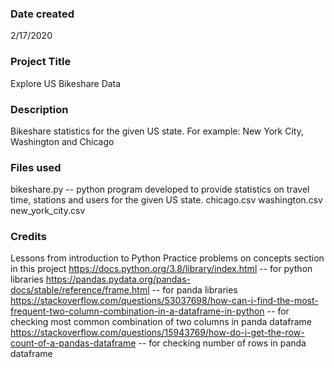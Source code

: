 ### Date created
2/17/2020
### Project Title
Explore US Bikeshare Data
### Description
Bikeshare statistics for the given US state. For example: New York City, Washington and Chicago
### Files used
bikeshare.py --  python program developed to provide statistics on travel time, stations and users for the given US state.
chicago.csv
washington.csv
new_york_city.csv
### Credits
Lessons from introduction to Python
Practice problems on concepts section in this project
https://docs.python.org/3.8/library/index.html -- for python libraries
https://pandas.pydata.org/pandas-docs/stable/reference/frame.html -- for panda libraries
https://stackoverflow.com/questions/53037698/how-can-i-find-the-most-frequent-two-column-combination-in-a-dataframe-in-python -- for checking most common combination of two columns in panda dataframe
https://stackoverflow.com/questions/15943769/how-do-i-get-the-row-count-of-a-pandas-dataframe  -- for checking number of rows in panda dataframe


